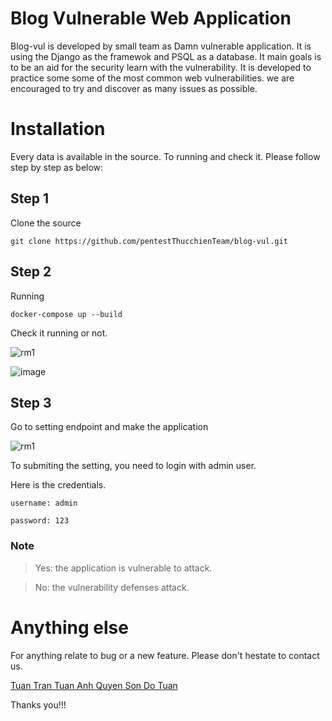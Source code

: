 # Blog Vulnerable Web Application

Blog-vul is developed by small team as Damn vulnerable application. It is using the Django as the framewok and PSQL as a database. It main goals is to be an aid for the security learn with the vulnerability. It is developed to practice some some of the most common web vulnerabilities. we are encouraged to try and discover as many issues as possible. 


# Installation

Every data is available in the source. To running and check it. Please follow step by step as below: 

## Step 1

Clone the source

``` 
git clone https://github.com/pentestThucchienTeam/blog-vul.git

```

## Step 2

Running

```
docker-compose up --build

```
Check it running or not.

![rm1](./core/static/assets/img/rm1.png)

![image](https://user-images.githubusercontent.com/63194321/132701936-c62a7ac6-7b73-486c-ad83-408254e25659.png)

## Step 3

Go to setting endpoint and make the application 

![rm1](./core/static/assets/img/RM3.png)

To submiting the setting, you need to login with admin user. 

Here is the credentials. 

```
username: admin

password: 123
```
### Note

> Yes:  the application is vulnerable to attack.

> No: the vulnerability defenses attack. 


# Anything else

For anything relate to bug or a new feature. Please don't hestate to contact us. 

[Tuan Tran ](https://www.facebook.com/leiz95) 
[Tuan Anh ](https://www.facebook.com/nguyentu4nanh)
[Quyen Son ](https://www.facebook.com/S0vvn)
[Do Tuan ](https://www.facebook.com/do.thanhtuan.923)


Thanks you!!!



